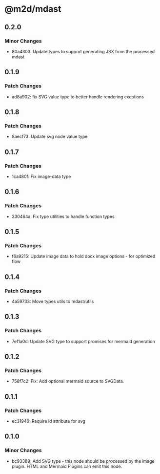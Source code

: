 # @m2d/mdast

## 0.2.0

### Minor Changes

- 80a4303: Update types to support generating JSX from the processed mdast

## 0.1.9

### Patch Changes

- ad8a902: fix SVG value type to better handle rendering exeptions

## 0.1.8

### Patch Changes

- 8aecf73: Update svg node value type

## 0.1.7

### Patch Changes

- 1ca480f: Fix image-data type

## 0.1.6

### Patch Changes

- 330464a: Fix type utilities to handle function types

## 0.1.5

### Patch Changes

- f6a9215: Update image data to hold docx image options - for optimized flow

## 0.1.4

### Patch Changes

- 4a59733: Move types utils to mdast/utils

## 0.1.3

### Patch Changes

- 7ef1a0d: Update SVG type to support promises for mermaid generation

## 0.1.2

### Patch Changes

- 758f7c2: Fix: Add optional mermaid source to SVGData.

## 0.1.1

### Patch Changes

- ec31946: Require id attribute for svg

## 0.1.0

### Minor Changes

- bc93389: Add SVG type - this node should be processed by the image plugin. HTML and Mermaid Plugins can emit this node.
